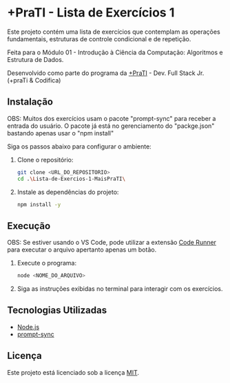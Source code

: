 # +PraTI - Lista de Exercícios 1

Este projeto contém uma lista de exercícios que contemplam as operações fundamentais, estruturas de controle condicional e de repetição.

Feita para o Módulo 01 - Introdução à Ciência da Computação: Algoritmos e Estrutura de Dados.

Desenvolvido como parte do programa da [+PraTI](https://www.maisprati.com.br/) - Dev. Full Stack Jr. (+praTi & Codifica)

## Instalação
OBS: Muitos dos exercícios usam o pacote "prompt-sync" para receber a entrada do usuário. O pacote já está no gerenciamento do "packge.json" bastando apenas usar o "npm install" 

Siga os passos abaixo para configurar o ambiente:

1. Clone o repositório:
   ```bash
   git clone <URL_DO_REPOSITORIO>
   cd .\Lista-de-Exercios-1-MaisPraTI\
   ```

2. Instale as dependências do projeto:
   ```bash
   npm install -y
   ```

## Execução
OBS: Se estiver usando o VS Code, pode utilizar a extensão [Code Runner](https://marketplace.visualstudio.com/items?itemName=formulahendry.code-runner) para executar o arquivo apertanto apenas um botão.

1. Execute o programa:
   ```bash
   node <NOME_DO_ARQUIVO>
   ```

2. Siga as instruções exibidas no terminal para interagir com os exercícios.

## Tecnologias Utilizadas

- [Node.js](https://nodejs.org/)
- [prompt-sync](https://www.npmjs.com/package/prompt-sync)

## Licença

Este projeto está licenciado sob a licença [MIT](LICENSE).
